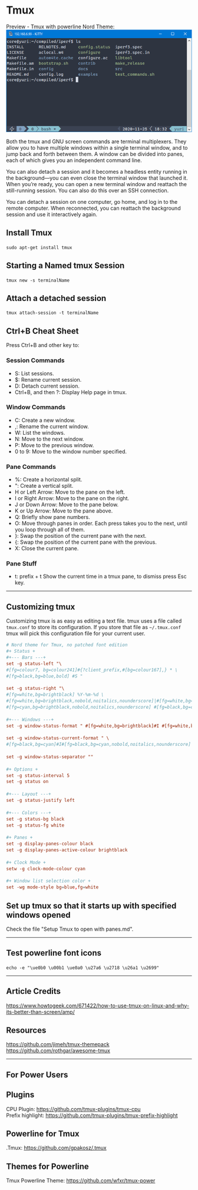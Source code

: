 # Tmux
Preview - Tmux with powerline Nord Theme:  
![Demo 01](./screenshot.png?raw=true)

Both the tmux and GNU screen commands are terminal multiplexers. They allow you to have multiple windows within a single terminal window, and to jump back and forth between them. A window can be divided into panes, each of which gives you an independent command line.  

You can also detach a session and it becomes a headless entity running in the background—you can even close the terminal window that launched it. When you’re ready, you can open a new terminal window and reattach the still-running session. You can also do this over an SSH connection.  

You can detach a session on one computer, go home, and log in to the remote computer. When reconnected, you can reattach the background session and use it interactively again.  

## Install Tmux
`sudo apt-get install tmux`

## Starting a Named tmux Session
`tmux new -s terminalName`

## Attach a detached session
`tmux attach-session -t terminalName`

## Ctrl+B Cheat Sheet
Press Ctrl+B and other key to:
### Session Commands
* S: List sessions.
* $: Rename current session.
* D: Detach current session.
* Ctrl+B, and then ?: Display Help page in tmux.

### Window Commands
* C: Create a new window.
* ,: Rename the current window.
* W: List the windows.
* N: Move to the next window.
* P: Move to the previous window.
* 0 to 9: Move to the window number specified.

### Pane Commands
* %: Create a horizontal split.
* ": Create a vertical split.
* H or Left Arrow: Move to the pane on the left.
* I or Right Arrow: Move to the pane on the right.
* J or Down Arrow: Move to the pane below.
* K or Up Arrow: Move to the pane above.
* Q: Briefly show pane numbers.
* O: Move through panes in order. Each press takes you to the next, until you loop through all of them.
* }: Swap the position of the current pane with the next.
* {: Swap the position of the current pane with the previous.
* X: Close the current pane.

### Pane Stuff
* t: prefix + t Show the current time in a tmux pane, to dismiss press Esc key.

---

## Customizing tmux
Customizing tmux is as easy as editing a text file. tmux uses a file called `tmux.conf` to store its configuration. If you store that file as `~/.tmux.conf` tmux will pick this configuration file for your current user.

```conf
# Nord theme for Tmux, no patched font edition
#+ Status +
#+--- Bars ---+
set -g status-left "\
#[fg=colour7, bg=colour241]#{?client_prefix,#[bg=colour167],} * \
#[fg=black,bg=blue,bold] #S "

set -g status-right "\
#[fg=white,bg=brightblack] %Y-%m-%d \
#[fg=white,bg=brightblack,nobold,noitalics,nounderscore]|#[fg=white,bg=brightblack] %R \
#[fg=cyan,bg=brightblack,nobold,noitalics,nounderscore] #[fg=black,bg=cyan,bold] #H "

#+--- Windows ---+
set -g window-status-format " #[fg=white,bg=brightblack]#I #[fg=white,bg=brightblack]#W #F"

set -g window-status-current-format " \
#[fg=black,bg=cyan]#I#[fg=black,bg=cyan,nobold,noitalics,nounderscore] #[fg=black,bg=cyan]#W #F"

set -g window-status-separator ""

#+ Options +
set -g status-interval 5
set -g status on

#+--- Layout ---+
set -g status-justify left

#+--- Colors ---+
set -g status-bg black
set -g status-fg white

#+ Panes +
set -g display-panes-colour black
set -g display-panes-active-colour brightblack

#+ Clock Mode +
setw -g clock-mode-colour cyan

#+ Window list selection color +
set -wg mode-style bg=blue,fg=white
```

## Set up tmux so that it starts up with specified windows opened
Check the file "Setup Tmux to open with panes.md".

---

## Test powerline font icons
`echo -e "\ue0b0 \u00b1 \ue0a0 \u27a6 \u2718 \u26a1 \u2699"`

---

## Article Credits
https://www.howtogeek.com/671422/how-to-use-tmux-on-linux-and-why-its-better-than-screen/amp/

## Resources
https://github.com/jimeh/tmux-themepack  
https://github.com/rothgar/awesome-tmux

---

## For Power Users
## Plugins
CPU Plugin: https://github.com/tmux-plugins/tmux-cpu  
Prefix highlight: https://github.com/tmux-plugins/tmux-prefix-highlight  

## Powerline for Tmux
.Tmux: https://github.com/gpakosz/.tmux  

## Themes for Powerline
Tmux Powerline Theme: https://github.com/wfxr/tmux-power
